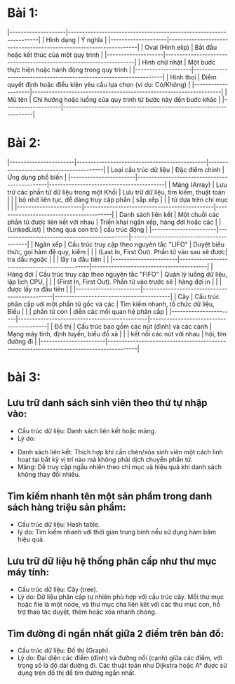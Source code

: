 # Bài 1:

|--------------------|-------------------------------------------------------------------|
| Hình dạng | Ý nghĩa |
|--------------------|-------------------------------------------------------------------|
| Oval (Hình elip) | Bắt đầu hoặc kết thúc của một quy trình |
|--------------------|-------------------------------------------------------------------|
| Hình chữ nhật | Một bước thực hiện hoặc hành động trong quy trình |
|--------------------|-------------------------------------------------------------------|
| Hình thoi | Điểm quyết định hoặc điều kiện yêu cầu lựa chọn (ví dụ: Có/Không) |
|--------------------|-------------------------------------------------------------------|
| Mũ tên | Chỉ hướng hoặc luồng của quy trình từ bước này đến bước khác |
|--------------------|-------------------------------------------------------------------|

# Bài 2:

|-----------------------|----------------------------------------------|-----------------------------------------|
| Loại cấu trúc dữ liệu | Đặc điểm chính | Ứng dụng phổ biến |
|-----------------------|----------------------------------------------|-----------------------------------------|
| Mảng (Array) | Lưu trữ các phần tử dữ liệu trong một Khối | Lưu trữ dữ liệu, tìm kiếm, thuật toán |
| | bộ nhớ liên tục, dễ dàng truy cập phần | sắp xếp |
| | tử dựa trên chỉ mục | |
|-----------------------|----------------------------------------------|-----------------------------------------|
| Danh sách liên kết | Một chuỗi các phần tử được liên kết với nhau | Triển khai ngăn xếp, hàng đợi hoặc các |
| (LinkedList) | thông qua con trỏ | cấu trúc động |
|-----------------------|----------------------------------------------|-----------------------------------------|
| Ngăn xếp | Cấu trúc truy cập theo nguyên tắc "LIFO" | Duyệt biểu thức, gọi hàm đệ quy, kiểm |
| | (Last In, First Out). Phần tử vào sau sẽ được| tra dấu ngoặc |
| | lấy ra đầu tiên | |
|-----------------------|----------------------------------------------|-----------------------------------------|
| Hàng đợi | Cấu trúc truy cập theo nguyên tắc "FIFO" | Quản lý luồng dữ liệu, lập lịch CPU, |
| | (First In, First Out). Phần tử vào trước sẽ | hàng đợi in |
| | được lấy ra đầu tiên | |
|-----------------------|----------------------------------------------|-----------------------------------------|
| Cây | Cấu trúc phân cấp với một phần tử gốc và các | Tìm kiếm nhanh, tổ chức dữ liệu, Biểu |
| | phần tử con | diễn các mối quan hệ phân cấp |
|-----------------------|----------------------------------------------|-----------------------------------------|
| Đồ thị | Cấu trúc bao gồm các nút (đỉnh) và các cạnh | Mạng máy tính, định tuyến, biểu đồ xã |
| | kết nối các nút với nhau | hội, tìm đường đi |
|-----------------------|----------------------------------------------------------------------------------------|

# bài 3:

## Lưu trữ danh sách sinh viên theo thứ tự nhập vào:

- Cấu trúc dữ liệu: Danh sách liên kết hoặc mảng.
- Lý do:

* Danh sách liên kết: Thích hợp khi cần chèn/xóa sinh viên một cách linh hoạt tại bất kỳ vị trí nào mà không phải dịch chuyển phần tử.
* Mảng: Dễ truy cập ngẫu nhiên theo chỉ mục và hiệu quả khi danh sách không thay đổi nhiều.

## Tìm kiếm nhanh tên một sản phẩm trong danh sách hàng triệu sản phẩm:

- Cấu trúc dữ liệu: Hash table.
- lý do: Tìm kiếm nhanh với thời gian trung bình nếu sử dụng hàm băm hiệu quả.

## Lưu trữ dữ liệu hệ thống phân cấp như thư mục máy tính:

- Cấu trúc dữ liệu: Cây (tree).
- Lý do: Dữ liệu phân cấp tự nhiên phù hợp với cấu trúc cây. Mỗi thư mục hoặc file là một node, và thư mục cha liên kết với các thư mục con, hỗ trợ thao tác duyệt, thêm hoặc xóa nhanh chóng.

## Tìm đường đi ngắn nhất giữa 2 điểm trên bản đồ:

- Cấu trúc dữ liệu: Đồ thị (Graph).
- Lý do: Đại diện các điểm (đỉnh) và đường nối (cạnh) giữa các điểm, với trọng số là độ dài đường đi. Các thuật toán như Dijkstra hoặc A\* được sử dụng trên đồ thị để tìm đường ngắn nhất.
